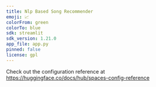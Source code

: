 ```yaml
---
title: Nlp Based Song Recommender
emoji: 📈
colorFrom: green
colorTo: blue
sdk: streamlit
sdk_version: 1.21.0
app_file: app.py
pinned: false
license: gpl
---
```


Check out the configuration reference at https://huggingface.co/docs/hub/spaces-config-reference
